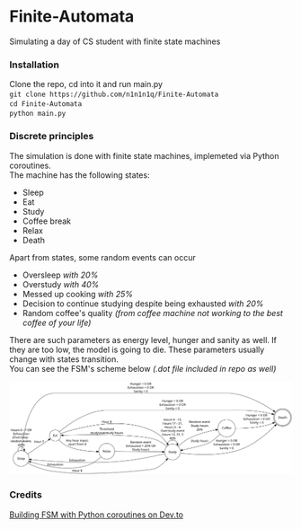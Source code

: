 # Finite-Automata
Simulating a day of CS student with finite state machines
### Installation
Clone the repo, cd into it and run main.py  
`git clone https://github.com/n1n1n1q/Finite-Automata`  
`cd Finite-Automata`  
`python main.py`
### Discrete principles
The simulation is done with finite state machines, implemeted via Python coroutines.  
The machine has the following states:
* Sleep
* Eat
* Study
* Coffee break
* Relax
* Death<br>

Apart from states, some random events can occur
* Oversleep *with 20%*
* Overstudy *with 40%*
* Messed up cooking *with 25%*
* Decision to continue studying despite being exhausted *with 20%*
* Random coffee's quality *(from coffee machine not working to the best coffee of your life)*

There are such parameters as energy level, hunger and sanity as well. If they are too low, the model is going to die. These parameters usually change with states transition.  
You can see the FSM's scheme below *(.dot file included in repo as well)*

![](./assets/fsm.png)

### Credits
[Building FSM with Python coroutines on Dev.to](https://dev.to/arpit_bhayani/building-finite-state-machines-with-python-coroutines-5gm2)